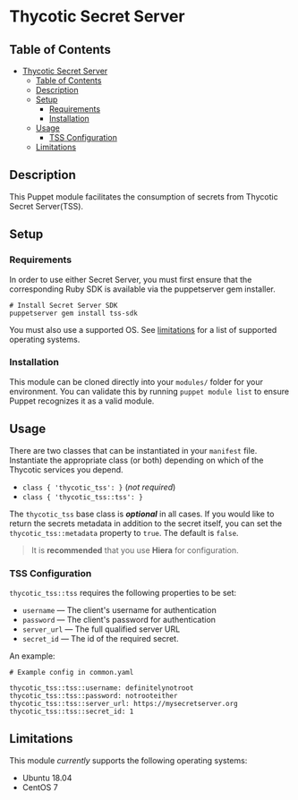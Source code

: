 # Thycotic Secret Server

## Table of Contents

- [Thycotic Secret Server](#thycotic-secret-server)
  - [Table of Contents](#table-of-contents)
  - [Description](#description)
  - [Setup](#setup)
    - [Requirements](#requirements)
    - [Installation](#installation)
  - [Usage](#usage)
    - [TSS Configuration](#tss-configuration)
  - [Limitations](#limitations)

## Description

This Puppet module facilitates the consumption of secrets from Thycotic Secret Server(TSS).

## Setup

### Requirements

In order to use either Secret Server, you must first ensure that the corresponding Ruby SDK is available via the puppetserver gem installer.

```
# Install Secret Server SDK
puppetserver gem install tss-sdk
```

You must also use a supported OS. See [limitations](#limitations) for a list of supported operating systems.

### Installation

This module can be cloned directly into your `modules/` folder for your environment. You can validate this by running `puppet module list` to ensure Puppet recognizes it as a valid module.

## Usage

There are two classes that can be instantiated in your `manifest` file. Instantiate the appropriate class (or both) depending on which of the Thycotic services you depend.

- `class { 'thycotic_tss': }` (_not required_)
- `class { 'thycotic_tss::tss': }`

The `thycotic_tss` base class is _**optional**_ in all cases. If you would like to return the secrets metadata in addition to the secret itself, you can set the `thycotic_tss::metadata` property to `true`. The default is `false`.

> It is **recommended** that you use **Hiera** for configuration.

### TSS Configuration

`thycotic_tss::tss` requires the following properties to be set:

- `username` — The client's username for authentication
- `password` — The client's password for authentication
- `server_url` — The full qualified server URL
- `secret_id` — The id of the required secret.

An example:

```
# Example config in common.yaml

thycotic_tss::tss::username: definitelynotroot
thycotic_tss::tss::password: notrooteither
thycotic_tss::tss::server_url: https://mysecretserver.org
thycotic_tss::tss::secret_id: 1
```

## Limitations

This module _currently_ supports the following operating systems:

- Ubuntu 18.04
- CentOS 7
